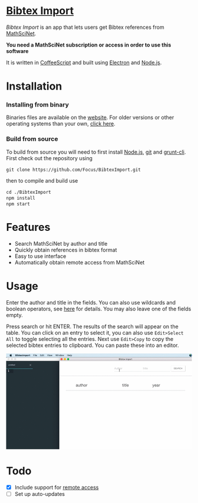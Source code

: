 # [Bibtex Import](http://focus.github.io/BibtexImport/)

*Bibtex Import* is an app that lets users get Bibtex references from [MathSciNet](http://www.ams.org/mathscinet/index.html).

**You need a MathSciNet subscription or access in order to use this software**

It is written in [CoffeeScript](http://coffeescript.org) and built using [Electron](http://electron.atom.io) and [Node.js](https://nodejs.org/).

Installation
==========

### Installing from binary

Binaries files are available on the [website](http://focus.github.io/BibtexImport/). For older versions or other operating systems than your own, [click here](http://github.com/Focus/BibtexImport/releases).

### Build from source

To build from source you will need to first install [Node.js](https://nodejs.org/), [git](https://git-scm.com) and [grunt-cli](http://gruntjs.com). First check out the repository using
```
git clone https://github.com/Focus/BibtexImport.git
```
then to compile and build use
```
cd ./BibtexImport
npm install
npm start
```

Features
========

- Search MathSciNet by author and title
- Quickly obtain references in bibtex format
- Easy to use interface
- Automatically obtain remote access from MathSciNet

Usage
=====

Enter the author and title in the fields. You can also use wildcards and boolean operators, see [here](http://www.ams.org/mathscinet/help/full_search_help_full.html) for details. You may also leave one of the fields empty.

Press search or hit ENTER. The results of the search will appear on the table. You can click on an entry to select it, you can also use `Edit>Select All` to toggle selecting all the entries. Next use `Edit>Copy` to copy the selected bibtex entries to clipboard. You can paste these into an editor.

![Example usage](./support/usage.gif)

Todo
====
- [x] Include support for [remote access](http://www.ams.org/publications/remoteaccess)
- [ ] Set up auto-updates
